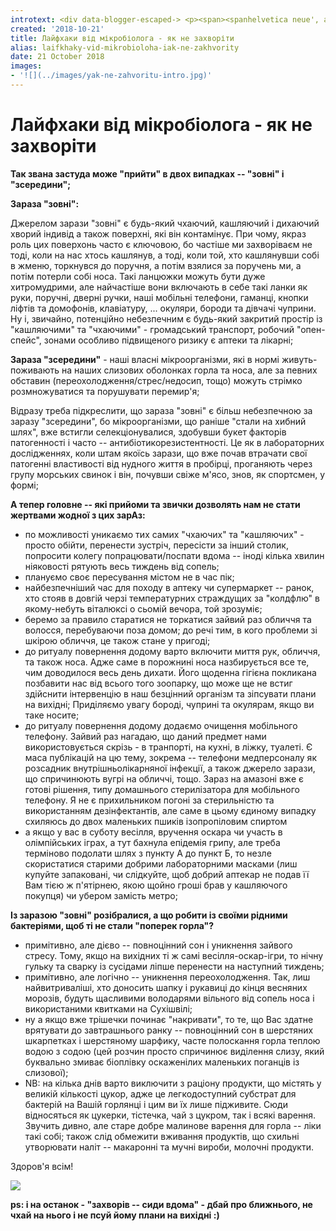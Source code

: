 ```yaml
---
introtext: <div data-blogger-escaped-> <p><span><spanhelvetica neue', arial, helvetica, sans-serif;" data-blogger-escaped-> Спробуємо максимально стисло і стратегічно викласти принципи виживання в мегаполісі в часи респіраторних болячок. Про те, звідки береться зараза, чого вона до нас чіпляється, як найчастіше ми її чіпляємо, та як її швидко спекатися, коли тільки починаєм захворівати.</span></span></p> </div>
created: '2018-10-21'
title: Лайфхаки від мікробіолога - як не захворіти
alias: laifkhaky-vid-mikrobioloha-iak-ne-zakhvority
date: 21 October 2018
images:
- '![](../images/yak-ne-zahvoritu-intro.jpg)'
---
```


# Лайфхаки від мікробіолога - як не захворіти

**Так звана застуда може "прийти" в двох випадках -- "зовні" і "зсередини";**

**Зараза "зовні":**

Джерелом зарази "зовні" є будь-який чхаючий, кашляючий і дихаючий хворий індивід а також поверхні, які він контамінує. При чому, якраз роль цих поверхонь часто є ключовою, бо частіше ми захворіваєм не тоді, коли на нас хтось кашлянув, а тоді, коли той, хто кашлянувши собі в жменю, торкнувся до поручня, а потім взялися за поручень ми, а потім потерли собі носа. Такі ланцюжки можуть бути дуже хитромудрими, але найчастіше вони включають в себе такі ланки як руки, поручні, дверні ручки, наші мобільні телефони, гаманці, кнопки ліфтів та домофонів, клавіатуру, ... окуляри, бороди та дівчачі чуприни. Ну і, звичайно, потенційно небезпечним є будь-який закритий простір із "кашляючими" та "чхаючими" - громадський транспорт, робочий "опен-спейс", зонами особливо підвищеного ризику є аптеки та лікарні;

**Зараза "зсередини"** - наші власні мікроорганізми, які в нормі живуть-поживають на наших слизових оболонках горла та носа, але за певних обставин (переохолодження/стрес/недосип, тощо) можуть стрімко розмножуватися та порушувати перемир'я;

Відразу треба підкреслити, що зараза "зовні" є більш небезпечною за заразу "зсередини", бо мікроорганізми, що раніше "стали на хибний шлях", вже встигли селекціонувалися, здобувши букет факторів патогенності і часто -- антибіотикорезистентності. Це як в лабораторних дослідженнях, коли штам якоїсь зарази, що вже почав втрачати свої патогенні властивості від нудного життя в пробірці, проганяють через групу морських свинок і він, почувши свіже м'ясо, знов, як спортсмен, у формі;

**А тепер головне -- які прийоми та звички дозволять нам не стати жертвами жодної з цих зарАз:**

* по можливості уникаємо тих самих "чхаючих" та "кашляючих" - просто обійти, перенести зустріч, пересісти за інший столик, попросити колегу попрацювати/поспати вдома -- іноді кілька хвилин ніяковості рятують весь тиждень від сопель;
* плануємо своє пересування містом не в час пік;
* найбезпечніший час для походу в аптеку чи супермаркет -- ранок, хто стояв в довгій черзі температурних страждущих за "колдфлю" в якому-небуть віталюксі о сьомій вечора, той зрозуміє;
* беремо за правило старатися не торкатися зайвий раз обличчя та волосся, перебуваючи поза домом; до речі тим, в кого проблеми зі шкірою обличчя, це також стане у пригоді;
* до ритуалу повернення додому варто включити миття рук, обличчя, та також носа. Адже саме в порожнині носа назбирується все те, чим доводилося весь день дихати. Його щоденна гігієна покликана позбавити нас від всього того зоопарку, що може ще не встиг здійснити інтервенцію в наш безцінний організм та зіпсувати плани на вихідні; Приділяємо увагу бороді, чуприні та окулярам, якщо ви таке носите;
* до ритуалу повернення додому додаємо очищення мобільного телефону. Зайвий раз нагадаю, що даний предмет нами використовується скрізь - в транпорті, на кухні, в ліжку, туалеті. Є маса публікацій на цю тему, зокрема -- телефони медперсоналу як розсадник внутрішньолікарняної інфекції, а також джерело зарази, що спричинюють вугрі на обличчі, тощо. Зараз на амазоні вже є готові рішення, типу домашнього стерилізатора для мобільного телефону. Я не є прихильником погоні за стерильністю та використанням дезінфектантів, але саме в цьому єдиному випадку схиляюсь до двох маленьких пшиків ізопропіловим спиртом
* а якщо у вас в суботу весілля, вручення оскара чи участь в олімпійських іграх, а тут бахнула епідемія грипу, але треба терміново подолати шлях з пункту А до пункт Б, то незле скористатися старими добрими лабораторними масками (лиш купуйте запаковані, чи слідкуйте, щоб добрий аптекар не подав її Вам тією ж п'ятірнею, якою щойно гроші брав у кашляючого покупця) чи убером замість метро;

**Із заразою "зовні" розібралися, а що робити із своїми рідними бактеріями, щоб ті не стали "поперек горла"?**

* примітивно, але дієво -- повноцінний сон і уникнення зайвого стресу. Тому, якщо на вихідних ті ж самі весілля-оскар-ігри, то нічну гульку та сварку із сусідами ліпше перенести на наступний тиждень;
* примітивно, але логічно -- уникнення переохолодження. Так, лиш найвитриваліші, хто доносить шапку і рукавиці до кінця весняних морозів, будуть щасливими володарями вільного від сопель носа і використаними квитками на Сухішвілі;
* ну а якщо вже трішечки починає "накривати", то те, що Вас здатне врятувати до завтрашнього ранку -- повноцінний сон в шерстяних шкарпетках і шерстяному шарфику, часте полоскання горла теплою водою з содою (цей розчин просто спричинює виділення слизу, який буквально змиває біоплівку оскаженілих маленьких поганців із слизової);
* NB: на кілька днів варто виключити з раціону продукти, що містять у великій кількості цукор, адже це легкодоступний субстрат для бактерій на Вашій горлянці і цим ви їх лише підживите. Сюди відносяться як цукерки, тістечка, чай з цукром, так і всякі варення. Звучить дивно, але старе добре малинове варення для горла -- ліки такі собі; також слід обмежити вживання продуктів, що схильні утворювати наліт -- макаронні та мучні вироби, молочні продукти.

Здоров'я всім!

![](../images/yak-ne-zahvoritu-intro.jpg)

**ps: і на останок - "захворів -- сиди вдома" - дбай про ближнього, не чхай на нього і не псуй йому плани на вихідні :)**

